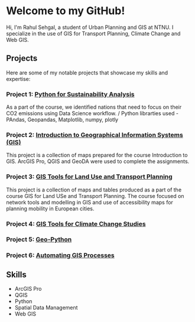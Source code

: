 # Welcome to my GitHub!

Hi, I'm Rahul Sehgal, a student of Urban Planning and GIS at NTNU. I specialize in the use of GIS for Transport Planning, Climate Change and Web GIS.

## Projects
Here are some of my notable projects that showcase my skills and expertise:

### Project 1: [Python for Sustainability Analysis](https://github.com/rahulse10/Python_for_Sustainibility_Analysis)
As a part of the course, we identified nations that need to focus on their CO2 emissions using Data Science workflow. /
Python librarties used - PAndas, Geopandas, Matplotlib, numpy, plotly

### Project 2: [Introduction to Geographical Information Systems (GIS)](https://github.com/rahulse10/Introduction_to_GIS)
This project is a collection of maps prepared for the course Introduction to GIS.
ArcGIS Pro, QGIS and GeoDA were used to complete the assignments.

### Project 3: [GIS Tools for Land Use and Transport Planning](https://github.com/rahulse10/GIS_for_Transport_Planning/blob/main/GIS_Work.pdf)
This project is a collection of maps and tables produced as a part of the course GIS for Land USe and Transport Planning.
The course focused on network tools and modelling in GIS and use of accessibility maps for planning mobility in European cities.

### Project 4: [GIS Tools for Climate Change Studies](https://github.com/rahulse10/GIS_for_Climate_Change_Studies)

### Project 5: [Geo-Python](https://github.com/rahulse10/Geo-Python)

### Project 6: [Automating GIS Processes](https://github.com/rahulse10/Automating-GIS-Processes)


## Skills
- ArcGIS Pro
- QGIS
- Python
- Spatial Data Management
- Web GIS




<!---
rahulse10/rahulse10 is a ✨ special ✨ repository because its `README.md` (this file) appears on your GitHub profile.
You can click the Preview link to take a look at your changes.
--->

